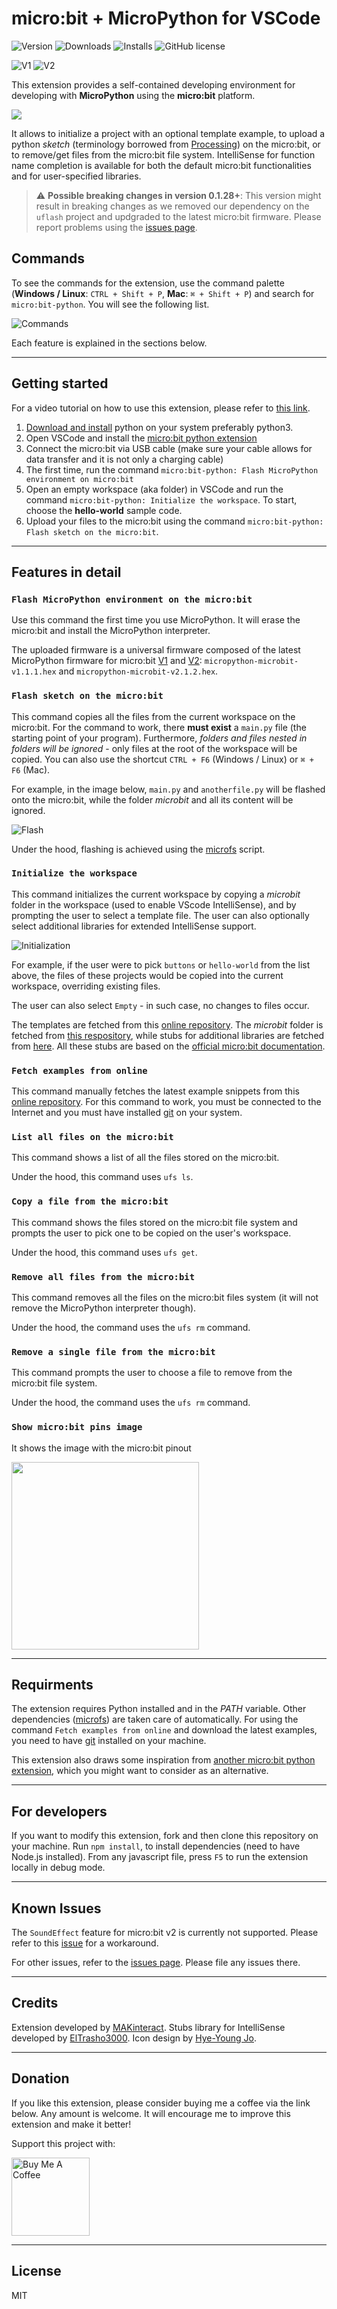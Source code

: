 # micro:bit + MicroPython for VSCode

![Version](https://img.shields.io/visual-studio-marketplace/v/MAKinteract.micro-bit-python)
![Downloads](https://img.shields.io/visual-studio-marketplace/d/MAKinteract.micro-bit-python)
![Installs](https://img.shields.io/visual-studio-marketplace/i/MAKinteract.micro-bit-python?color=pink)
![GitHub license](https://img.shields.io/badge/license-MIT-red.svg?style=flat-square)

![V1](https://img.shields.io/badge/micro:bit-V1-green)
![V2](https://img.shields.io/badge/micro:bit-V2-blue)

This extension provides a self-contained developing environment for developing with **MicroPython** using the **micro:bit** platform.

![](images/overview.png)

It allows to initialize a project with an optional template example, to upload a python _sketch_ (terminology borrowed from [Processing](<https://en.wikipedia.org/wiki/Processing_(programming_language)>)) on the micro:bit, or to remove/get files from the micro:bit file system. IntelliSense for function name completion is available for both the default micro:bit functionalities and for user-specified libraries.

> ⚠️ **Possible breaking changes in version 0.1.28+**:
> This version might result in breaking changes as we removed our dependency on the `uflash` project and updgraded to the latest micro:bit firmware. Please report problems using the [issues page](https://github.com/makinteract/vscode-microbit-micropython/issues).

## Commands

To see the commands for the extension, use the command palette (**Windows / Linux**: `CTRL + Shift + P`, **Mac**: `⌘ + Shift + P`) and search for `micro:bit-python`. You will see the following list.

![Commands](images/commands.png)

Each feature is explained in the sections below.

---

## Getting started

For a video tutorial on how to use this extension, please refer to [this link](https://youtu.be/eSGJLu1kqyg).

1. [Download and install](https://www.python.org/downloads/) python on your system preferably python3.
2. Open VSCode and install the [micro:bit python extension](https://marketplace.visualstudio.com/items?itemName=MAKinteract.micro-bit-python)
3. Connect the micro:bit via USB cable (make sure your cable allows for data transfer and it is not only a charging cable)
4. The first time, run the command `micro:bit-python: Flash MicroPython environment on micro:bit`
5. Open an empty workspace (aka folder) in VSCode and run the command `micro:bit-python: Initialize the workspace`. To start, choose the **hello-world** sample code.
6. Upload your files to the micro:bit using the command `micro:bit-python: Flash sketch on the micro:bit`.

---

## Features in detail

### `Flash MicroPython environment on the micro:bit`

Use this command the first time you use MicroPython. It will erase the micro:bit and install the MicroPython interpreter.

The uploaded firmware is a universal firmware composed of the latest MicroPython firmware for micro:bit [V1](https://github.com/bbcmicrobit/micropython/releases/tag/v1.1.1) and [V2](https://github.com/microbit-foundation/micropython-microbit-v2/releases/tag/v2.1.2): `micropython-microbit-v1.1.1.hex` and `micropython-microbit-v2.1.2.hex`.

### `Flash sketch on the micro:bit`

This command copies all the files from the current workspace on the micro:bit. For the command to work, there **must exist** a `main.py` file (the starting point of your program). Furthermore, _folders and files nested in folders will be ignored_ - only files at the root of the workspace will be copied. You can also use the shortcut `CTRL + F6` (Windows / Linux) or `⌘ + F6` (Mac).

For example, in the image below, `main.py` and `anotherfile.py` will be flashed onto the micro:bit, while the folder _microbit_ and all its content will be ignored.

![Flash](images/flash.png)

Under the hood, flashing is achieved using the [microfs](https://github.com/ntoll/microfs) script.

### `Initialize the workspace`

This command initializes the current workspace by copying a _microbit_ folder in the workspace (used to enable VScode IntelliSense), and by prompting the user to select a template file. The user can also optionally select additional libraries for extended IntelliSense support.

![Initialization](images/initialization.png)

For example, if the user were to pick `buttons` or `hello-world` from the list above, the files of these projects would be copied into the current workspace, overriding existing files.

The user can also select `Empty` - in such case, no changes to files occur.

The templates are fetched from this [online repository](https://github.com/makinteract/micropython-examples). The _microbit_ folder is fetched from [this respository](https://github.com/ElTrasho3000/Microbit-Basic-Stubs), while stubs for additional libraries are fetched from [here](https://github.com/ElTrasho3000/Microbit-Extended-Stubs). All these stubs are based on the [official micro:bit documentation](https://microbit-micropython.readthedocs.io/en/v2-docs/).

### `Fetch examples from online`

This command manually fetches the latest example snippets from this [online repository](https://github.com/makinteract/micropython-examples). For this command to work, you must be connected to the Internet and you must have installed [git](https://git-scm.com) on your system.

### `List all files on the micro:bit`

This command shows a list of all the files stored on the micro:bit.

Under the hood, this command uses `ufs ls`.

### `Copy a file from the micro:bit`

This command shows the files stored on the micro:bit file system and prompts the user to pick one to be copied on the user's workspace.

Under the hood, this command uses `ufs get`.

### `Remove all files from the micro:bit`

This command removes all the files on the micro:bit files system (it will not remove the MicroPython interpreter though).

Under the hood, the command uses the `ufs rm` command.

### `Remove a single file from the micro:bit`

This command prompts the user to choose a file to remove from the micro:bit file system.

Under the hood, the command uses the `ufs rm` command.

### `Show micro:bit pins image`

It shows the image with the micro:bit pinout

<img src="images/pinout.png" height="300" />

---

## Requirments

The extension requires Python installed and in the _PATH_ variable. Other dependencies ([microfs](https://github.com/ntoll/microfs)) are taken care of automatically. For using the command `Fetch examples from online` and download the latest examples, you need to have [git](https://git-scm.com) installed on your machine.

This extension also draws some inspiration from [another micro:bit python extension](https://github.com/PhonicCanine/vscode-microbit), which you might want to consider as an alternative.

---

## For developers

If you want to modify this extension, fork and then clone this repository on your machine. Run `npm install`, to install dependencies (need to have Node.js installed). From any javascript file, press `F5` to run the extension locally in debug mode.

---

## Known Issues

The `SoundEffect` feature for micro:bit v2 is currently not supported. Please refer to this [issue](https://github.com/makinteract/vscode-microbit-micropython/issues/7) for a workaround.

For other issues, refer to the [issues page](https://github.com/makinteract/vscode-microbit-micropython/issues). Please file any issues there.

---

## Credits

Extension developed by [MAKinteract](https://makinteract.kaist.ac.kr). Stubs library for IntelliSense developed by [ElTrasho3000](https://github.com/ElTrasho3000). Icon design by [Hye-Young Jo](https://www.hyeyoungjo.com).

---

## Donation

If you like this extension, please consider buying me a coffee via the link below. Any amount is welcome. It will encourage me to improve this extension and make it better!

Support this project with:

<a href="https://www.buymeacoffee.com/andreaHCI" target="_blank"><img src="https://cdn.buymeacoffee.com/buttons/v2/default-yellow.png" alt="Buy Me A Coffee" style="width: 125px !important" ></a>

---

## License

MIT
